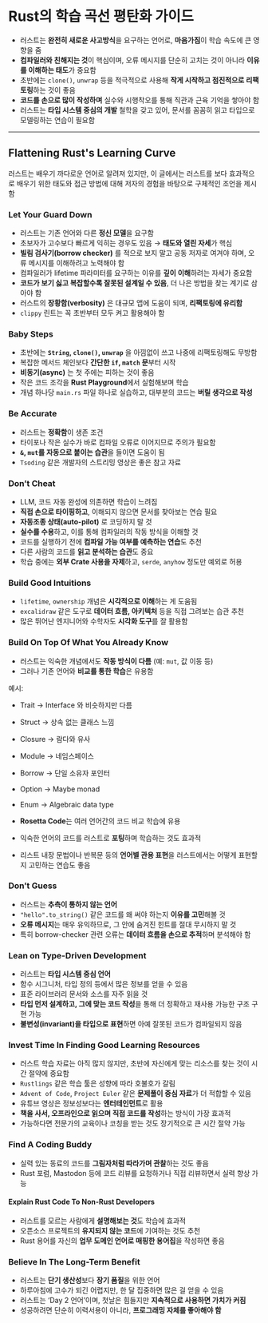 # Rust의 학습 곡선 평탄화 가이드


* 러스트는 **완전히 새로운 사고방식**을 요구하는 언어로, **마음가짐**이 학습 속도에 큰 영향을 줌
* **컴파일러와 친해지는 것**이 핵심이며, 오류 메시지를 단순히 고치는 것이 아니라 **이유를 이해하는 태도**가 중요함
* 초반에는 `clone()`, `unwrap` 등을 적극적으로 사용해 **작게 시작하고 점진적으로 리팩토링**하는 것이 좋음
* **코드를 손으로 많이 작성하며** 실수와 시행착오를 통해 직관과 근육 기억을 쌓아야 함
* 러스트는 **타입 시스템 중심의 개발** 철학을 갖고 있어, 문서를 꼼꼼히 읽고 타입으로 모델링하는 연습이 필요함

---

Flattening Rust's Learning Curve
--------------------------------

러스트는 배우기 까다로운 언어로 알려져 있지만, 이 글에서는 러스트를 보다 효과적으로 배우기 위한 태도와 접근 방법에 대해 저자의 경험을 바탕으로 구체적인 조언을 제시함

### Let Your Guard Down

* 러스트는 기존 언어와 다른 **정신 모델**을 요구함
* 초보자가 고수보다 빠르게 익히는 경우도 있음 → **태도와 열린 자세**가 핵심
* **빌림 검사기(borrow checker)** 를 적으로 보지 말고 공동 저자로 여겨야 하며, 오류 메시지를 이해하려고 노력해야 함
* 컴파일러가 lifetime 파라미터를 요구하는 이유를 **깊이 이해**하려는 자세가 중요함
* **코드가 보기 싫고 복잡할수록 잘못된 설계일 수 있음**, 더 나은 방법을 찾는 계기로 삼아야 함
* 러스트의 **장황함(verbosity)** 은 대규모 앱에 도움이 되며, **리팩토링에 유리함**
* `clippy` 린트는 꼭 초반부터 모두 켜고 활용해야 함

### Baby Steps

* 초반에는 **`String`, `clone()`, `unwrap`** 을 아낌없이 쓰고 나중에 리팩토링해도 무방함
* 복잡한 메서드 체인보다 **간단한 `if`, `match` 문**부터 시작
* **비동기(async)** 는 첫 주에는 피하는 것이 좋음
* 작은 코드 조각을 **Rust Playground**에서 실험해보며 학습
* 개념 하나당 `main.rs` 파일 하나로 실습하고, 대부분의 코드는 **버릴 생각으로 작성**

### Be Accurate

* 러스트는 **정확함**이 생존 조건
* 타이포나 작은 실수가 바로 컴파일 오류로 이어지므로 주의가 필요함
* **`&`, `mut`를 자동으로 붙이는 습관**을 들이면 도움이 됨
* `Tsoding` 같은 개발자의 스트리밍 영상은 좋은 참고 자료

### Don’t Cheat

* LLM, 코드 자동 완성에 의존하면 학습이 느려짐
* **직접 손으로 타이핑하고**, 이해되지 않으면 문서를 찾아보는 연습 필요
* **자동조종 상태(auto-pilot)** 로 코딩하지 말 것
* **실수를 수용**하고, 이를 통해 컴파일러의 작동 방식을 이해할 것
* 코드를 실행하기 전에 **컴파일 가능 여부를 예측하는 연습**도 추천
* 다른 사람의 코드를 **읽고 분석하는 습관**도 중요
* 학습 중에는 **외부 Crate 사용을 자제**하고, `serde`, `anyhow` 정도만 예외로 허용

### Build Good Intuitions

* `lifetime`, `ownership` 개념은 **시각적으로 이해**하는 게 도움됨
* `excalidraw` 같은 도구로 **데이터 흐름, 아키텍처** 등을 직접 그려보는 습관 추천
* 많은 뛰어난 엔지니어와 수학자도 **시각화 도구**를 잘 활용함

### Build On Top Of What You Already Know

* 러스트는 익숙한 개념에서도 **작동 방식이 다름** (예: `mut`, 값 이동 등)
* 그러나 기존 언어와 **비교를 통한 학습**은 유용함

예시:

* Trait → Interface 와 비슷하지만 다름
* Struct → 상속 없는 클래스 느낌
* Closure → 람다와 유사
* Module → 네임스페이스
* Borrow → 단일 소유자 포인터
* Option → Maybe monad
* Enum → Algebraic data type

* **Rosetta Code**는 여러 언어간의 코드 비교 학습에 유용
* 익숙한 언어의 코드를 러스트로 **포팅**하며 학습하는 것도 효과적
* 리스트 내장 문법이나 반복문 등의 **언어별 관용 표현**을 러스트에서는 어떻게 표현할지 고민하는 연습도 좋음

### Don’t Guess

* 러스트는 **추측이 통하지 않는 언어**
* `"hello".to_string()` 같은 코드를 왜 써야 하는지 **이유를 고민**해볼 것
* **오류 메시지**는 매우 유익하므로, 그 안에 숨겨진 힌트를 절대 무시하지 말 것
* 특히 borrow-checker 관련 오류는 **데이터 흐름을 손으로 추적**하며 분석해야 함

### Lean on Type-Driven Development

* 러스트는 **타입 시스템 중심 언어**
* 함수 시그니처, 타입 정의 등에서 많은 정보를 얻을 수 있음
* 표준 라이브러리 문서와 소스를 자주 읽을 것
* **타입 먼저 설계하고, 그에 맞는 코드 작성**을 통해 더 정확하고 재사용 가능한 구조 구현 가능
* **불변성(invariant)을 타입으로 표현**하면 아예 잘못된 코드가 컴파일되지 않음

### Invest Time In Finding Good Learning Resources

* 러스트 학습 자료는 아직 많지 않지만, 초반에 자신에게 맞는 리소스를 찾는 것이 시간 절약에 중요함
* `Rustlings` 같은 학습 툴은 성향에 따라 호불호가 갈림
* `Advent of Code`, `Project Euler` 같은 **문제풀이 중심 자료**가 더 적합할 수 있음
* 유튜브 영상은 정보성보다는 **엔터테인먼트**로 활용
* **책을 사서, 오프라인으로 읽으며 직접 코드를 작성**하는 방식이 가장 효과적
* 가능하다면 전문가의 교육이나 코칭을 받는 것도 장기적으로 큰 시간 절약 가능

### Find A Coding Buddy

* 실력 있는 동료의 코드를 **그림자처럼 따라가며 관찰**하는 것도 좋음
* Rust 포럼, Mastodon 등에 코드 리뷰를 요청하거나 직접 리뷰하면서 실력 향상 가능

#### Explain Rust Code To Non-Rust Developers

* 러스트를 모르는 사람에게 **설명해보는 것**도 학습에 효과적
* 오픈소스 프로젝트의 **유지되지 않는 코드**에 기여하는 것도 추천
* Rust 용어를 자신의 **업무 도메인 언어로 매핑한 용어집**을 작성하면 좋음

### Believe In The Long-Term Benefit

* 러스트는 **단기 생산성**보다 **장기 품질**을 위한 언어
* 하루아침에 고수가 되긴 어렵지만, 한 달 집중하면 많은 걸 얻을 수 있음
* 러스트는 ‘Day 2 언어’이며, 첫날은 힘들지만 **지속적으로 사용하면 가치가 커짐**
* 성공하려면 단순히 이력서용이 아니라, **프로그래밍 자체를 좋아해야 함**
